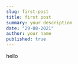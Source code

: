 ```yaml
---
slug: first-post
title: first post
summary: your description
date: "29-08-2021"
author: your name
published: true
---
```


hello